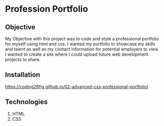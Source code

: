 # Profession Portfolio 



## Objective

My Objective with this project was to code and style  a professional portfolio for myself using html and css. I wanted my portfolio to showcase my skills and talent as well as my contact information for potential employers to view. I wanted to create a site where I could upload future web development projects to share. 

## Installation

https://coding26fig.github.io/02-advanced-css-professional-portfolio/

## Technologies
1. HTML
2. CSS





